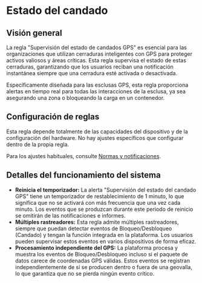 # Estado del candado

## Visión general

La regla "Supervisión del estado de candados GPS" es esencial para las organizaciones que utilizan cerraduras inteligentes con GPS para proteger activos valiosos y áreas críticas. Esta regla supervisa el estado de estas cerraduras, garantizando que los usuarios reciban una notificación instantánea siempre que una cerradura esté activada o desactivada.

Específicamente diseñada para las esclusas GPS, esta regla proporciona alertas en tiempo real para todas las interacciones de la esclusa, ya sea asegurando una zona o bloqueando la carga en un contenedor.

## Configuración de reglas

Esta regla depende totalmente de las capacidades del dispositivo y de la configuración del hardware. No hay ajustes específicos que configurar dentro de la propia regla.

Para los ajustes habituales, consulte [Normas y notificaciones](../../reglas-y-alertas.md).

## Detalles del funcionamiento del sistema

- **Reinicia el temporizador:** La alerta "Supervisión del estado del candado GPS" tiene un temporizador de restablecimiento de 1 minuto, lo que significa que no se activará con más frecuencia que una vez cada minuto. Los eventos que se produzcan durante este periodo de reinicio se omitirán de las notificaciones e informes.
- **Múltiples rastreadores:** Esta regla admite múltiples rastreadores, siempre que puedan detectar eventos de Bloqueo/Desbloqueo (Candado) y tengan la función integrada en la plataforma. Los usuarios pueden supervisar estos eventos en varios dispositivos de forma eficaz.
- **Procesamiento independiente del GPS:** La plataforma procesa y muestra los eventos de Bloqueo/Desbloqueo incluso si el paquete de datos carece de coordenadas GPS válidas. Estos eventos se registran independientemente de si se producen dentro o fuera de una geovalla, lo que garantiza que no se pierda ningún evento crítico.